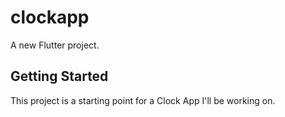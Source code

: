 # clockapp

A new Flutter project.

## Getting Started

This project is a starting point for a Clock App I'll be working on.